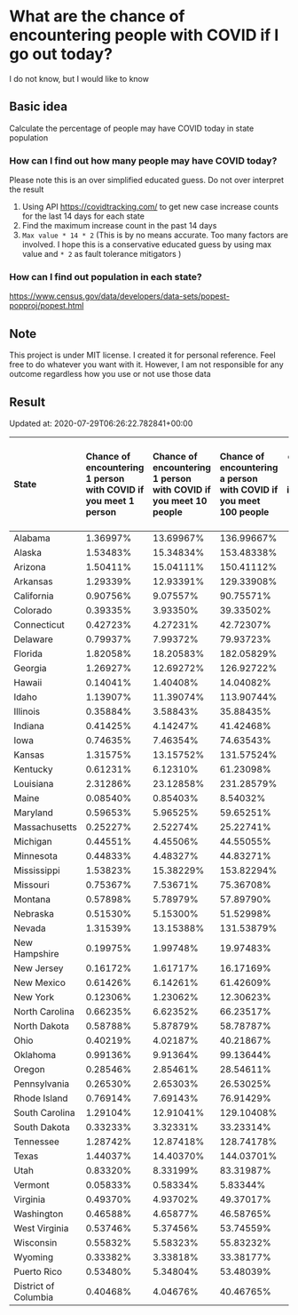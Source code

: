 # What are the chance of encountering people with COVID if I go out today?
I do not know, but I would like to know

## Basic idea
Calculate the percentage of people may have COVID today in state population

### How can I find out how many people may have COVID today?
Please note this is an over simplified educated guess. Do not over interpret the result 
1. Using API https://covidtracking.com/ to get new case increase counts for the last 14 days for each state
2. Find the maximum increase count in the past 14 days
3. `Max value * 14 * 2` (This is by no means accurate. Too many factors are involved. I hope this is a conservative educated guess by using max value and `* 2` as fault tolerance mitigators ) 

### How can I find out population in each state?
https://www.census.gov/data/developers/data-sets/popest-popproj/popest.html

## Note
This project is under MIT license. I created it for personal reference. Feel free to do whatever you want with it. However, I am not responsible for any outcome regardless how you use or not use those data 

## Result

 Updated at: 2020-07-29T06:26:22.782841+00:00

| State                | Chance of encountering 1 person with COVID if you meet 1 person   | Chance of encountering 1 person with COVID if you meet 10 people   | Chance of encountering a person with COVID if you meet 100 people   |   Max count of new case increase in the past 14 days |   Estimated people count with COVID |
|:---------------------|:------------------------------------------------------------------|:-------------------------------------------------------------------|:--------------------------------------------------------------------|-----------------------------------------------------:|------------------------------------:|
| Alabama              | 1.36997%                                                          | 13.69967%                                                          | 136.99667%                                                          |                                                 2399 |                               67172 |
| Alaska               | 1.53483%                                                          | 15.34834%                                                          | 153.48338%                                                          |                                                  401 |                               11228 |
| Arizona              | 1.50411%                                                          | 15.04111%                                                          | 150.41112%                                                          |                                                 3910 |                              109480 |
| Arkansas             | 1.29339%                                                          | 12.93391%                                                          | 129.33908%                                                          |                                                 1394 |                               39032 |
| California           | 0.90756%                                                          | 9.07557%                                                           | 90.75571%                                                           |                                                12807 |                              358596 |
| Colorado             | 0.39335%                                                          | 3.93350%                                                           | 39.33502%                                                           |                                                  809 |                               22652 |
| Connecticut          | 0.42723%                                                          | 4.27231%                                                           | 42.72307%                                                           |                                                  544 |                               15232 |
| Delaware             | 0.79937%                                                          | 7.99372%                                                           | 79.93723%                                                           |                                                  278 |                                7784 |
| Florida              | 1.82058%                                                          | 18.20583%                                                          | 182.05829%                                                          |                                                13965 |                              391020 |
| Georgia              | 1.26927%                                                          | 12.69272%                                                          | 126.92722%                                                          |                                                 4813 |                              134764 |
| Hawaii               | 0.14041%                                                          | 1.40408%                                                           | 14.04082%                                                           |                                                   71 |                                1988 |
| Idaho                | 1.13907%                                                          | 11.39074%                                                          | 113.90744%                                                          |                                                  727 |                               20356 |
| Illinois             | 0.35884%                                                          | 3.58843%                                                           | 35.88435%                                                           |                                                 1624 |                               45472 |
| Indiana              | 0.41425%                                                          | 4.14247%                                                           | 41.42468%                                                           |                                                  996 |                               27888 |
| Iowa                 | 0.74635%                                                          | 7.46354%                                                           | 74.63543%                                                           |                                                  841 |                               23548 |
| Kansas               | 1.31575%                                                          | 13.15752%                                                          | 131.57524%                                                          |                                                 1369 |                               38332 |
| Kentucky             | 0.61231%                                                          | 6.12310%                                                           | 61.23098%                                                           |                                                  977 |                               27356 |
| Louisiana            | 2.31286%                                                          | 23.12858%                                                          | 231.28579%                                                          |                                                 3840 |                              107520 |
| Maine                | 0.08540%                                                          | 0.85403%                                                           | 8.54032%                                                            |                                                   41 |                                1148 |
| Maryland             | 0.59653%                                                          | 5.96525%                                                           | 59.65251%                                                           |                                                 1288 |                               36064 |
| Massachusetts        | 0.25227%                                                          | 2.52274%                                                           | 25.22741%                                                           |                                                  621 |                               17388 |
| Michigan             | 0.44551%                                                          | 4.45506%                                                           | 44.55055%                                                           |                                                 1589 |                               44492 |
| Minnesota            | 0.44833%                                                          | 4.48327%                                                           | 44.83271%                                                           |                                                  903 |                               25284 |
| Mississippi          | 1.53823%                                                          | 15.38229%                                                          | 153.82294%                                                          |                                                 1635 |                               45780 |
| Missouri             | 0.75367%                                                          | 7.53671%                                                           | 75.36708%                                                           |                                                 1652 |                               46256 |
| Montana              | 0.57898%                                                          | 5.78979%                                                           | 57.89790%                                                           |                                                  221 |                                6188 |
| Nebraska             | 0.51530%                                                          | 5.15300%                                                           | 51.52998%                                                           |                                                  356 |                                9968 |
| Nevada               | 1.31539%                                                          | 13.15388%                                                          | 131.53879%                                                          |                                                 1447 |                               40516 |
| New Hampshire        | 0.19975%                                                          | 1.99748%                                                           | 19.97483%                                                           |                                                   97 |                                2716 |
| New Jersey           | 0.16172%                                                          | 1.61717%                                                           | 16.17169%                                                           |                                                  513 |                               14364 |
| New Mexico           | 0.61426%                                                          | 6.14261%                                                           | 61.42609%                                                           |                                                  460 |                               12880 |
| New York             | 0.12306%                                                          | 1.23062%                                                           | 12.30623%                                                           |                                                  855 |                               23940 |
| North Carolina       | 0.66235%                                                          | 6.62352%                                                           | 66.23517%                                                           |                                                 2481 |                               69468 |
| North Dakota         | 0.58788%                                                          | 5.87879%                                                           | 58.78787%                                                           |                                                  160 |                                4480 |
| Ohio                 | 0.40219%                                                          | 4.02187%                                                           | 40.21867%                                                           |                                                 1679 |                               47012 |
| Oklahoma             | 0.99136%                                                          | 9.91364%                                                           | 99.13644%                                                           |                                                 1401 |                               39228 |
| Oregon               | 0.28546%                                                          | 2.85461%                                                           | 28.54611%                                                           |                                                  430 |                               12040 |
| Pennsylvania         | 0.26530%                                                          | 2.65303%                                                           | 26.53025%                                                           |                                                 1213 |                               33964 |
| Rhode Island         | 0.76914%                                                          | 7.69143%                                                           | 76.91429%                                                           |                                                  291 |                                8148 |
| South Carolina       | 1.29104%                                                          | 12.91041%                                                          | 129.10408%                                                          |                                                 2374 |                               66472 |
| South Dakota         | 0.33233%                                                          | 3.32331%                                                           | 33.23314%                                                           |                                                  105 |                                2940 |
| Tennessee            | 1.28742%                                                          | 12.87418%                                                          | 128.74178%                                                          |                                                 3140 |                               87920 |
| Texas                | 1.44037%                                                          | 14.40370%                                                          | 144.03701%                                                          |                                                14916 |                              417648 |
| Utah                 | 0.83320%                                                          | 8.33199%                                                           | 83.31987%                                                           |                                                  954 |                               26712 |
| Vermont              | 0.05833%                                                          | 0.58334%                                                           | 5.83344%                                                            |                                                   13 |                                 364 |
| Virginia             | 0.49370%                                                          | 4.93702%                                                           | 49.37017%                                                           |                                                 1505 |                               42140 |
| Washington           | 0.46588%                                                          | 4.65877%                                                           | 46.58765%                                                           |                                                 1267 |                               35476 |
| West Virginia        | 0.53746%                                                          | 5.37456%                                                           | 53.74559%                                                           |                                                  344 |                                9632 |
| Wisconsin            | 0.55832%                                                          | 5.58323%                                                           | 55.83232%                                                           |                                                 1161 |                               32508 |
| Wyoming              | 0.33382%                                                          | 3.33818%                                                           | 33.38177%                                                           |                                                   69 |                                1932 |
| Puerto Rico          | 0.53480%                                                          | 5.34804%                                                           | 53.48039%                                                           |                                                  610 |                               17080 |
| District of Columbia | 0.40468%                                                          | 4.04676%                                                           | 40.46765%                                                           |                                                  102 |                                2856 |